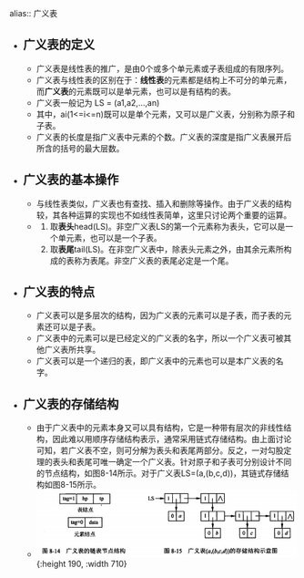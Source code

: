 alias:: 广义表

- ## 广义表的定义
	- 广义表是线性表的推广，是由0个或多个单元素或子表组成的有限序列。
	- 广义表与线性表的区别在于：**线性表**的元素都是结构上不可分的单元素，而**广义表**的元素既可以是单元素，也可以是有结构的表。
	- 广义表一般记为 LS = (a1,a2,…,an)
	- 其中，ai(1<=i<=n)既可以是单个元素，又可以是广义表，分别称为原子和子表。
	- 广义表的长度是指广义表中元素的个数。广义表的深度是指广义表展开后所含的括号的最大层数。
- ## 广义表的基本操作
	- 与线性表类似，广义表也有查找、插入和删除等操作。由于广义表的结构较，其各种运算的实现也不如线性表简单，这里只讨论两个重要的运算。
	- 1. 取**表头**head(LS)。非空广义表LS的第一个元素称为表头，它可以是一个单元素，也可以是一个子表。
	  2. 取**表尾**tail(LS)。在非空广义表中，除表头元素之外，由其余元素所构成的表称为表尾。非空广义表的表尾必定是一个尾。
- ## 广义表的特点
	- 广义表可以是多层次的结构，因为广义表的元素可以是子表，而子表的元素还可以是子表。
	- 广义表中的元素可以是已经定义的广义表的名字，所以一个广义表可被其他广义表所共享。
	- 广义表可以是一个递归的表，即广义表中的元素也可以是本广义表的名字。
- ## 广义表的存储结构
	- 由于广义表中的元素本身又可以具有结构，它是一种带有层次的非线性结构，因此难以用顺序存储结构表示，通常采用链式存储结构。由上面讨论可知，若广义表不空，则可分解为表头和表尾两部分。反之，一对勾股定理的表头和表尾可唯一确定一个广义表。针对原子和子表可分别设计不同的节点结构，如图8-14所示。对于广义表LS=(a,(b,c,d))，其链式存储结构如图8-15所示。
	- ![image.png](../assets/image_1648945348107_0.png){:height 190, :width 710}